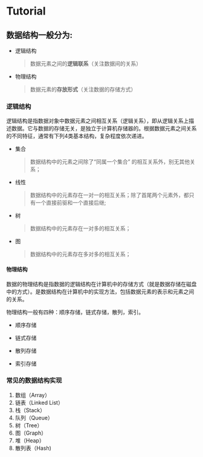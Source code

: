# Tutorial

## 数据结构一般分为:

+ 逻辑结构 

  > 数据元素之间的**逻辑联系**（关注数据间的关系）

+ 物理结构

  > 数据元素的**存放形式**（关注数据的存储方式）

### 逻辑结构

逻辑结构是指数据对象中数据元素之间相互关系（逻辑关系），即从逻辑关系上描述数据。它与数据的存储无关，是独立于计算机存储器的。根据数据元素之间关系的不同特征，通常有下列4类基本结构，复杂程度依次递进。

+ 集合

  >  数据结构中的元素之间除了“同属一个集合” 的相互关系外，别无其他关系；

+ 线性

  > 数据结构中的元素存在一对一的相互关系；除了首尾两个元素外，都只有一个直接前驱和一个直接后继;

+ 树

  > 数据结构中的元素存在一对多的相互关系；

+ 图

  > 数据结构中的元素存在多对多的相互关系；

#### 物理结构

数据的物理结构是指数据的逻辑结构在计算机中的存储方式（就是数据存储在磁盘中的方式）。是数据结构在计算机中的实现方法，包括数据元素的表示和元素之间的关系。

物理结构一般有四种：顺序存储，链式存储，散列，索引。

+  顺序存储

+  链式存储

+  散列存储

+  索引存储

### 常见的数据结构实现

1. 数组（Array）
2. 链表（Linked List）
3. 栈（Stack）
4. 队列（Queue）
5. 树（Tree）
6. 图（Graph）
7. 堆（Heap）
8. 散列表（Hash)
